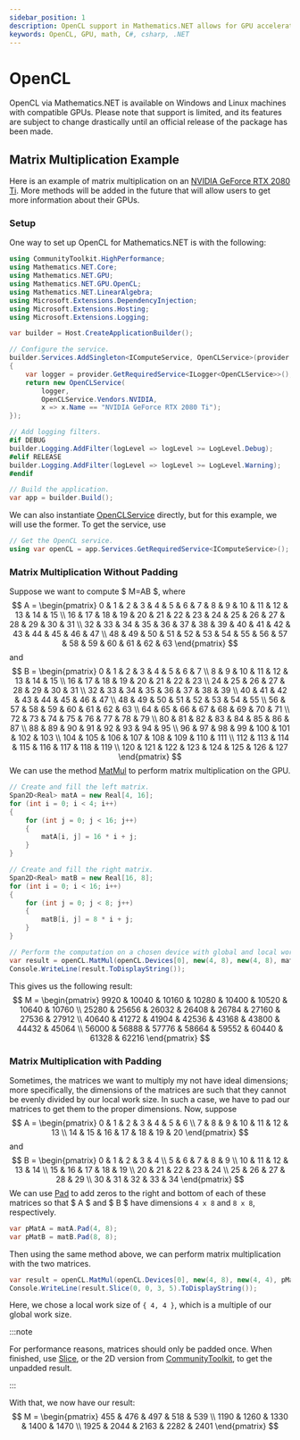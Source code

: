 ```yaml
---
sidebar_position: 1
description: OpenCL support in Mathematics.NET allows for GPU acceleration on compatible devices.
keywords: OpenCL, GPU, math, C#, csharp, .NET
---
```


# OpenCL

OpenCL via Mathematics.NET is available on Windows and Linux machines with compatible GPUs. Please note that support is limited, and its features are subject to change drastically until an official release of the package has been made.

## Matrix Multiplication Example

Here is an example of matrix multiplication on an [NVIDIA GeForce RTX 2080 Ti](https://compubench.com/device.jsp?benchmark=compu20d&os=Windows&api=cl&D=NVIDIA+GeForce+RTX+2080+Ti&testgroup=info). More methods will be added in the future that will allow users to get more information about their GPUs.

### Setup

One way to set up OpenCL for Mathematics.NET is with the following:
```csharp
using CommunityToolkit.HighPerformance;
using Mathematics.NET.Core;
using Mathematics.NET.GPU;
using Mathematics.NET.GPU.OpenCL;
using Mathematics.NET.LinearAlgebra;
using Microsoft.Extensions.DependencyInjection;
using Microsoft.Extensions.Hosting;
using Microsoft.Extensions.Logging;

var builder = Host.CreateApplicationBuilder();

// Configure the service.
builder.Services.AddSingleton<IComputeService, OpenCLService>(provider =>
{
    var logger = provider.GetRequiredService<ILogger<OpenCLService>>();
    return new OpenCLService(
        logger,
        OpenCLService.Vendors.NVIDIA,
        x => x.Name == "NVIDIA GeForce RTX 2080 Ti");
});

// Add logging filters.
#if DEBUG
builder.Logging.AddFilter(logLevel => logLevel >= LogLevel.Debug);
#elif RELEASE
builder.Logging.AddFilter(logLevel => logLevel >= LogLevel.Warning);
#endif

// Build the application.
var app = builder.Build();
```
We can also instantiate [OpenCLService](xref:Mathematics.NET.GPU.OpenCL.OpenCLService) directly, but for this example, we will use the former. To get the service, use
```csharp
// Get the OpenCL service.
using var openCL = app.Services.GetRequiredService<IComputeService>();
```

### Matrix Multiplication Without Padding
Suppose we want to compute $ M=AB $, where
$$
A = \begin{pmatrix}
0  & 1  & 2  & 3  & 4  & 5  & 6  & 7  & 8  & 9  & 10 & 11 & 12 & 13 & 14 & 15 \\
16 & 17 & 18 & 19 & 20 & 21 & 22 & 23 & 24 & 25 & 26 & 27 & 28 & 29 & 30 & 31 \\
32 & 33 & 34 & 35 & 36 & 37 & 38 & 39 & 40 & 41 & 42 & 43 & 44 & 45 & 46 & 47 \\
48 & 49 & 50 & 51 & 52 & 53 & 54 & 55 & 56 & 57 & 58 & 59 & 60 & 61 & 62 & 63
\end{pmatrix}
$$
and
$$
B = \begin{pmatrix}
0   & 1   & 2   & 3   & 4   & 5   & 6   & 7   \\
8   & 9   & 10  & 11  & 12  & 13  & 14  & 15  \\
16  & 17  & 18  & 19  & 20  & 21  & 22  & 23  \\
24  & 25  & 26  & 27  & 28  & 29  & 30  & 31  \\
32  & 33  & 34  & 35  & 36  & 37  & 38  & 39  \\
40  & 41  & 42  & 43  & 44  & 45  & 46  & 47  \\
48  & 49  & 50  & 51  & 52  & 53  & 54  & 55  \\
56  & 57  & 58  & 59  & 60  & 61  & 62  & 63  \\
64  & 65  & 66  & 67  & 68  & 69  & 70  & 71  \\
72  & 73  & 74  & 75  & 76  & 77  & 78  & 79  \\
80  & 81  & 82  & 83  & 84  & 85  & 86  & 87  \\
88  & 89  & 90  & 91  & 92  & 93  & 94  & 95  \\
96  & 97  & 98  & 99  & 100 & 101 & 102 & 103 \\
104 & 105 & 106 & 107 & 108 & 109 & 110 & 111 \\
112 & 113 & 114 & 115 & 116 & 117 & 118 & 119 \\
120 & 121 & 122 & 123 & 124 & 125 & 126 & 127
\end{pmatrix}
$$
We can use the method [MatMul](xref:Mathematics.NET.GPU.OpenCL.OpenCLService.MatMul*) to perform matrix multiplication on the GPU.
```csharp
// Create and fill the left matrix.
Span2D<Real> matA = new Real[4, 16];
for (int i = 0; i < 4; i++)
{
    for (int j = 0; j < 16; j++)
    {
        matA[i, j] = 16 * i + j;
    }
}

// Create and fill the right matrix.
Span2D<Real> matB = new Real[16, 8];
for (int i = 0; i < 16; i++)
{
    for (int j = 0; j < 8; j++)
    {
        matB[i, j] = 8 * i + j;
    }
}

// Perform the computation on a chosen device with global and local work sizes of { 4, 8 }.
var result = openCL.MatMul(openCL.Devices[0], new(4, 8), new(4, 8), matA, matB);
Console.WriteLine(result.ToDisplayString());
```
This gives us the following result:
$$
M = \begin{pmatrix}
9920  & 10040 & 10160 & 10280 & 10400 & 10520 & 10640 & 10760 \\
25280 & 25656 & 26032 & 26408 & 26784 & 27160 & 27536 & 27912 \\
40640 & 41272 & 41904 & 42536 & 43168 & 43800 & 44432 & 45064 \\
56000 & 56888 & 57776 & 58664 & 59552 & 60440 & 61328 & 62216
\end{pmatrix}
$$

### Matrix Multiplication with Padding

Sometimes, the matrices we want to multiply my not have ideal dimensions; more specifically, the dimensions of the matrices are such that they cannot be evenly divided by our local work size. In such a case, we have to pad our matrices to get them to the proper dimensions. Now, suppose
$$
A = \begin{pmatrix}
0  & 1  & 2  & 3  & 4  & 5  & 6  \\
7  & 8  & 9  & 10 & 11 & 12 & 13 \\
14 & 15 & 16 & 17 & 18 & 19 & 20
\end{pmatrix}
$$
and
$$
B = \begin{pmatrix}
0  & 1  & 2  & 3  & 4  \\
5  & 6  & 7  & 8  & 9  \\
10 & 11 & 12 & 13 & 14 \\
15 & 16 & 17 & 18 & 19 \\
20 & 21 & 22 & 23 & 24 \\
25 & 26 & 27 & 28 & 29 \\
30 & 31 & 32 & 33 & 34
\end{pmatrix}
$$
We can use [Pad](xref:Mathematics.NET.LinearAlgebra.LinAlgExtensions.Pad``1(CommunityToolkit.HighPerformance.Span2D{``0},System.Int32,System.Int32)) to add zeros to the right and bottom of each of these matrices so that $ A $ and $ B $ have dimensions `4 x 8` and `8 x 8`, respectively.
```csharp
var pMatA = matA.Pad(4, 8);
var pMatB = matB.Pad(8, 8);
```
Then using the same method above, we can perform matrix multiplication with the two matrices.
```csharp
var result = openCL.MatMul(openCL.Devices[0], new(4, 8), new(4, 4), pMatA, pMatB);
Console.WriteLine(result.Slice(0, 0, 3, 5).ToDisplayString());
```
Here, we chose a local work size of `{ 4, 4 }`, which is a multiple of our global work size.

:::note

For performance reasons, matrices should only be padded once. When finished, use [Slice](xref:System.Span`1.Slice*), or the 2D version from [CommunityToolkit](https://learn.microsoft.com/en-us/dotnet/api/microsoft.toolkit.highperformance.span2d-1.slice), to get the unpadded result.

:::

With that, we now have our result:
$$
M = \begin{pmatrix}
455  & 476  & 497  & 518  & 539  \\
1190 & 1260 & 1330 & 1400 & 1470 \\
1925 & 2044 & 2163 & 2282 & 2401
\end{pmatrix}
$$
